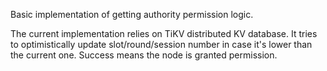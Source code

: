 Basic implementation of getting authority permission logic.

The current implementation relies on TiKV distributed KV database. It tries to
optimistically update slot/round/session number in case it's lower than the current one.
Success means the node is granted permission.
